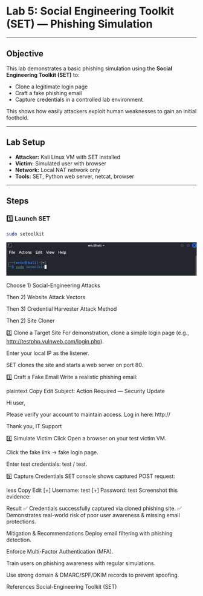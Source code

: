 # Lab 5: Social Engineering Toolkit (SET) — Phishing Simulation

---

## Objective

This lab demonstrates a basic phishing simulation using the **Social Engineering Toolkit (SET)** to:
- Clone a legitimate login page
- Craft a fake phishing email
- Capture credentials in a controlled lab environment

This shows how easily attackers exploit human weaknesses to gain an initial foothold.

---

## Lab Setup

- **Attacker:** Kali Linux VM with SET installed
- **Victim:** Simulated user with browser
- **Network:** Local NAT network only
- **Tools:** SET, Python web server, netcat, browser

---

## Steps

### 1️⃣ Launch SET

```bash
sudo setoolkit
```

![setoolkit](screenshots/setoolkit/sudo_setoolkit.png)


Choose 1) Social-Engineering Attacks

Then 2) Website Attack Vectors

Then 3) Credential Harvester Attack Method

Then 2) Site Cloner

2️⃣ Clone a Target Site
For demonstration, clone a simple login page (e.g., http://testphp.vulnweb.com/login.php).

Enter your local IP as the listener.

SET clones the site and starts a web server on port 80.

3️⃣ Craft a Fake Email
Write a realistic phishing email:

plaintext
Copy
Edit
Subject: Action Required — Security Update

Hi user,

Please verify your account to maintain access. Log in here:
http://<attacker-ip>

Thank you,
IT Support



4️⃣ Simulate Victim Click
Open a browser on your test victim VM.

Click the fake link → fake login page.

Enter test credentials: test / test.

5️⃣ Capture Credentials
SET console shows captured POST request:

less
Copy
Edit
[+] Username: test
[+] Password: test
Screenshot this evidence:

Result
✅ Credentials successfully captured via cloned phishing site.
✅ Demonstrates real-world risk of poor user awareness & missing email protections.

Mitigation & Recommendations
Deploy email filtering with phishing detection.

Enforce Multi-Factor Authentication (MFA).

Train users on phishing awareness with regular simulations.

Use strong domain & DMARC/SPF/DKIM records to prevent spoofing.

References
Social-Engineering Toolkit (SET)

